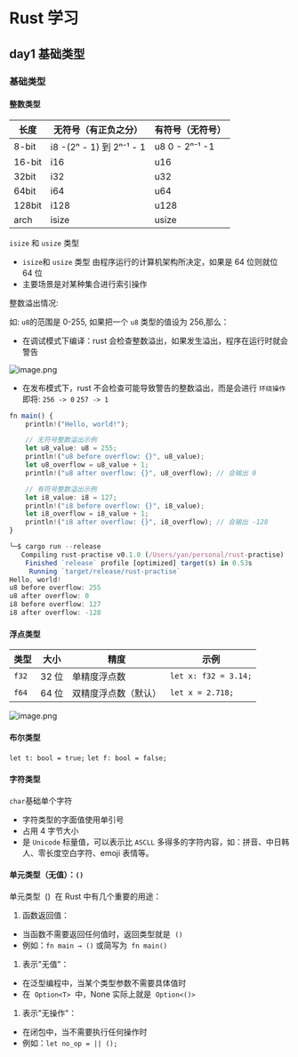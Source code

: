 # Rust 学习

## day1 基础类型

### 基础类型

#### 整数类型

| 长度   | 无符号（有正负之分）     | 有符号（无符号） |
| ------ | ------------------------ | ---------------- |
| 8-bit  | i8 -(2ⁿ - 1) 到 2ⁿ⁻¹ - 1 | u8 0 - 2ⁿ⁻¹ -1   |
| 16-bit | i16                      | u16              |
| 32bit  | i32                      | u32              |
| 64bit  | i64                      | u64              |
| 128bit | i128                     | u128             |
| arch   | isize                    | usize            |

`isize` 和 `usize` 类型

- `isize`和 `usize` 类型 由程序运行的计算机架构所决定，如果是 64 位则就位 64 位
- 主要场景是对某种集合进行索引操作

整数溢出情况:

如: `u8`的范围是 0-255, 如果把一个 `u8` 类型的值设为 256,那么：

- 在调试模式下编译：rust 会检查整数溢出，如果发生溢出，程序在运行时就会警告

![image.png](attachment:18370ac1-8e18-41ef-a6ab-6e09b3c7309c:image.png)

- 在发布模式下，rust 不会检查可能导致警告的整数溢出，而是会进行 `环绕操作` 即将: `256 -> 0` `257 -> 1`

```jsx
fn main() {
    println!("Hello, world!");

    // 无符号整数溢出示例
    let u8_value: u8 = 255;
    println!("u8 before overflow: {}", u8_value);
    let u8_overflow = u8_value + 1;
    println!("u8 after overflow: {}", u8_overflow); // 会输出 0

    // 有符号整数溢出示例
    let i8_value: i8 = 127;
    println!("i8 before overflow: {}", i8_value);
    let i8_overflow = i8_value + 1;
    println!("i8 after overflow: {}", i8_overflow); // 会输出 -128
}

╰─$ cargo run --release                                                                                                                                                                                 101 ↵
   Compiling rust-practise v0.1.0 (/Users/yan/personal/rust-practise)
    Finished `release` profile [optimized] target(s) in 0.53s
     Running `target/release/rust-practise`
Hello, world!
u8 before overflow: 255
u8 after overflow: 0
i8 before overflow: 127
i8 after overflow: -128
```

#### 浮点类型

| 类型  | 大小  | 精度                 | 示例                 |
| ----- | ----- | -------------------- | -------------------- |
| `f32` | 32 位 | 单精度浮点数         | `let x: f32 = 3.14;` |
| `f64` | 64 位 | 双精度浮点数（默认） | `let x = 2.718;`     |

![image.png](attachment:2745a4be-21be-404a-936a-25ff17177e2d:image.png)

#### 布尔类型

`let t: bool = true;`
`let f: bool = false;`

#### 字符类型

`char`基础单个字符

- 字符类型的字面值使用单引号
- 占用 4 字节大小
- 是 `Unicode` 标量值，可以表示比 `ASCLL` 多得多的字符内容，如：拼音、中日韩人、零长度空白字符、emoji 表情等。

#### 单元类型（无值）：`()`

单元类型  ()  在 Rust 中有几个重要的用途：

1. 函数返回值：

- 当函数不需要返回任何值时，返回类型就是  `()`
- 例如：`fn main → ()` 或简写为  `fn main()`

1. 表示"无值"：

- 在泛型编程中，当某个类型参数不需要具体值时
- 在  `Option<T>`  中，None 实际上就是  `Option<()>`

1. 表示"无操作"：

- 在闭包中，当不需要执行任何操作时
- 例如：`let no_op = || ();`
